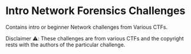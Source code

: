 # Intro Network Forensics Challenges

Contains intro or beginner Network challenges from Various CTFs.

Disclaimer ⚠️: These challenges are from various CTFs and the copyright rests with the authors of the particular challenge.
